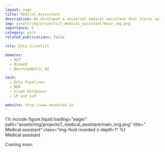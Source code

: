 ```yaml
---
layout: page
title: Medical Asssistant
description: We developed a universal medical assistant that stores up-to-date information from scientific medical sources and assists in clinical decision-making.
img: assets/img/projects/1_medical_assistant/main_img.png
importance: 5
category: work
related_publications: false

role: Data Scientist

domains: 
  - NLP
  - Biomed
  - NeuroSymbolic AI

tech:
  - Data Pipelines
  - NER
  - Graph Databases
  - LM and LLM

website: http://www.meanotek.io
---
```


<div class="row">
    <div class="col-sm mt-3 mt-md-0">
        {% include figure.liquid loading="eager" path="assets/img/projects/1_medical_assistant/main_img.png" title=" Medical assistant" class="img-fluid rounded z-depth-1" %}
    </div>
</div>
<div class="caption">
    Medical assistant
</div>

Coming soon.